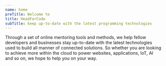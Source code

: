 ```yaml
---
name: home
preTitle: Welcome to
title: HeadForCode
subTitle: keep up-to-date with the latest programming technologies
---
```


Through a set of online mentoring tools and methods, we help fellow developers and businesses stay up-to-date with the latest technologies used to build all manner of connected solutions. So whether you are looking to achieve more within the cloud to power websites, applications, IoT, AI and so on, we hope to help you on your way.